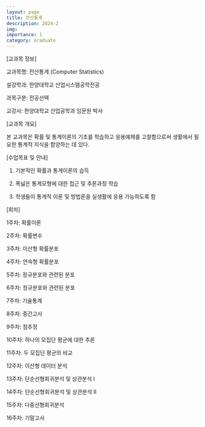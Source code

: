 ```yaml
---
layout: page
title: 전산통계
description: 2024-2
img: 
importance: 1
category: Graduate
---
```


[교과목 정보]
 
교과목명: 전산통계 (Computer Statistics)

설강학과: 한양대학교 산업시스템공학전공

과목구분: 전공선택

교강사: 한양대학교 산업공학과 임문원 박사



[교과목 개요]

본 교과목은 확률 및 통계이론의 기초를 학습하고 응용예제를 고찰함으로써 생활에서 필요한 통계적 지식을 함양하는 데 있다.



[수업목표 및 안내]
1. 기본적인 확률과 통계이론의 습득

2. 폭넗은 통계모형에 대한 접근 및 추론과정 학습

3. 학생들이 통계적 이론 및 방법론을 실생활에 응용 가능하도록 함



[회차]

1주차: 확률이론

2주차: 확률변수

3주차: 이산형 확률분포

4주차: 연속형 확률분포

5주차: 정규분포와 관련된 분포

6주차: 정규분포와 관련된 분포

7주차: 기술통계

8주차: 중간고사

9주차: 점추정

10주차: 하나의 모집단 평균에 대한 추론

11주차: 두 모집단 평균의 비교

12주차: 이산형 데이터 분석

13주차: 단순선형회귀분석 및 상관분석 I

14주차: 단순선형회귀분석 및 상관분석 II

15주차: 다중선형회귀분석

16주차: 기말고사

